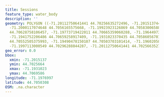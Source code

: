 ```yaml
---
title: Sessions
feature_type: water_body
description: ''
geometry: POLYGON ((-71.20112750641441 44.70256635272496, -71.20151374451248 44.70366444498202,
  -71.2000117074648 44.7056165575668, -71.19923923126869 44.70583006588725, -71.19923923126869
  44.70628758106457, -71.19773719422011 44.70665359060288, -71.19644973389327 44.70695859678384,
  -71.1941752206486 44.70659258917409, -71.1931023370435 44.70586056701179, -71.1934027444525
  44.70552505375993, -71.19490478150107 44.70503703101414, -71.19602058045071 44.70433549110809,
  -71.1997113000549 44.70296288844287, -71.20112750641441 44.70256635272496))
geo_error: 0.0
bbox:
  xmin: -71.2015137
  ymin: 44.7025664
  xmax: -71.1931023
  ymax: 44.7069586
longitude: -71.1976997
latitude: 44.7050308
OSM: .na.character
---
```

